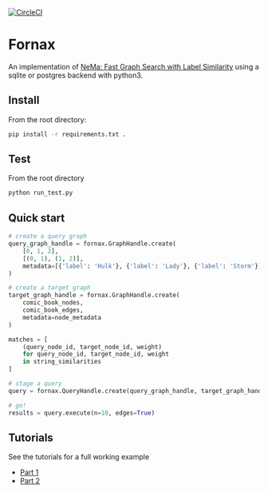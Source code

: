 [![CircleCI](https://circleci.com/gh/CDECatapult/fornax.svg?style=svg&circle-token=2110b6bc1d713698d241fd08ae60cd925e60062f)](https://circleci.com/gh/CDECatapult/fornax)

# Fornax

An implementation of [NeMa: Fast Graph Search with Label Similarity](http://www.vldb.org/pvldb/vol6/p181-khan.pdf) using a sqlite or postgres backend with python3.

## Install

From the root directory:

```bash
pip install -r requirements.txt .
``` 

## Test

From the root directory

```bash
python run_test.py
```

## Quick start

```python
# create a query graph
query_graph_handle = fornax.GraphHandle.create(
    [0, 1, 2], 
    [(0, 1), (1, 2)], 
    metadata=[{'label': 'Hulk'}, {'label': 'Lady'}, {'label': 'Storm'}]
)

# create a target graph
target_graph_handle = fornax.GraphHandle.create(
    comic_book_nodes, 
    comic_book_edges, 
    metadata=node_metadata
)

matches = [
    (query_node_id, target_node_id, weight) 
    for query_node_id, target_node_id, weight 
    in string_similarities
]

# stage a query
query = fornax.QueryHandle.create(query_graph_handle, target_graph_handle, matches)

# go!
results = query.execute(n=10, edges=True)
```

## Tutorials

See the tutorials for a full working example

* [Part 1](https://github.com/CDECatapult/fornax/blob/master/notebooks/tutorial/Tutorial%201%20-%20Creating%20a%20Dataset.ipynb)
* [Part 2](https://github.com/CDECatapult/fornax/blob/master/notebooks/tutorial/Tutorial%202%20-%20Making%20a%20Query.ipynb)
